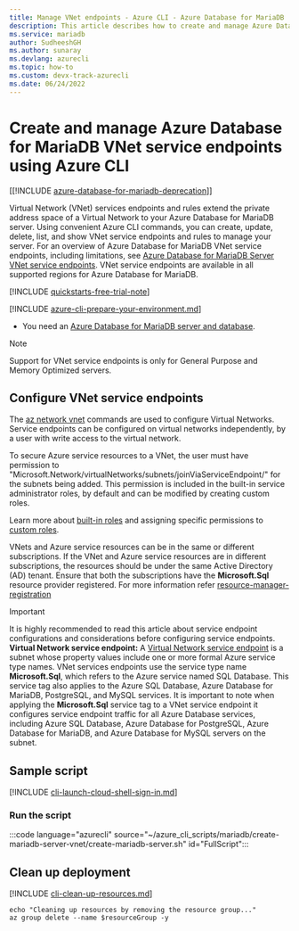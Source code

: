 ```yaml
---
title: Manage VNet endpoints - Azure CLI - Azure Database for MariaDB
description: This article describes how to create and manage Azure Database for MariaDB VNet service endpoints and rules using Azure CLI command line.
ms.service: mariadb
author: SudheeshGH
ms.author: sunaray
ms.devlang: azurecli
ms.topic: how-to
ms.custom: devx-track-azurecli
ms.date: 06/24/2022
---
```

# Create and manage Azure Database for MariaDB VNet service endpoints using Azure CLI

[[!INCLUDE [azure-database-for-mariadb-deprecation](Includes/azure-database-for-mariadb-deprecation.md)]]

Virtual Network (VNet) services endpoints and rules extend the private address space of a Virtual Network to your Azure Database for MariaDB server. Using convenient Azure CLI commands, you can create, update, delete, list, and show VNet service endpoints and rules to manage your server. For an overview of Azure Database for MariaDB VNet service endpoints, including limitations, see [Azure Database for MariaDB Server VNet service endpoints](concepts-data-access-security-vnet.md). VNet service endpoints are available in all supported regions for Azure Database for MariaDB.

[!INCLUDE [quickstarts-free-trial-note](../../includes/quickstarts-free-trial-note.md)]

[!INCLUDE [azure-cli-prepare-your-environment.md](~/articles/reusable-content/azure-cli/azure-cli-prepare-your-environment.md)]

- You need an [Azure Database for MariaDB server and database](quickstart-create-mariadb-server-database-using-azure-cli.md).

> [!NOTE]
> Support for VNet service endpoints is only for General Purpose and Memory Optimized servers.

## Configure VNet service endpoints

The [az network vnet](/cli/azure/network/vnet) commands are used to configure Virtual Networks. Service endpoints can be configured on virtual networks independently, by a user with write access to the virtual network.

To secure Azure service resources to a VNet, the user must have permission to "Microsoft.Network/virtualNetworks/subnets/joinViaServiceEndpoint/" for the subnets being added. This permission is included in the built-in service administrator roles, by default and can be modified by creating custom roles.

Learn more about [built-in roles](../role-based-access-control/built-in-roles.md) and assigning specific permissions to [custom roles](../role-based-access-control/custom-roles.md).

VNets and Azure service resources can be in the same or different subscriptions. If the VNet and Azure service resources are in different subscriptions, the resources should be under the same Active Directory (AD) tenant. Ensure that both the subscriptions have the **Microsoft.Sql** resource provider registered. For more information refer [resource-manager-registration][resource-manager-portal]

> [!IMPORTANT]
> It is highly recommended to read this article about service endpoint configurations and considerations before configuring service endpoints. **Virtual Network service endpoint:** A [Virtual Network service endpoint](../virtual-network/virtual-network-service-endpoints-overview.md) is a subnet whose property values include one or more formal Azure service type names. VNet services endpoints use the service type name **Microsoft.Sql**, which refers to the Azure service named SQL Database. This service tag also applies to the Azure SQL Database, Azure Database for MariaDB, PostgreSQL, and MySQL services. It is important to note when applying the **Microsoft.Sql** service tag to a VNet service endpoint it configures service endpoint traffic for all Azure Database services, including Azure SQL Database, Azure Database for PostgreSQL, Azure Database for MariaDB, and Azure Database for MySQL servers on the subnet.

## Sample script

[!INCLUDE [cli-launch-cloud-shell-sign-in.md](../../includes/cli-launch-cloud-shell-sign-in.md)]

### Run the script

:::code language="azurecli" source="~/azure_cli_scripts/mariadb/create-mariadb-server-vnet/create-mariadb-server.sh" id="FullScript":::

## Clean up deployment

[!INCLUDE [cli-clean-up-resources.md](../../includes/cli-clean-up-resources.md)]

   ```azurecli
   echo "Cleaning up resources by removing the resource group..."
   az group delete --name $resourceGroup -y

   ```

<!-- Link references, to text, Within this same GitHub repo. -->
[resource-manager-portal]: ../azure-resource-manager/management/resource-providers-and-types.md
